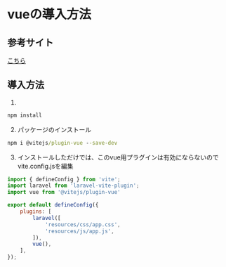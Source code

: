 # vueの導入方法

## 参考サイト
[こちら](https://blog.capilano-fw.com/?p=10747)

## 導入方法
1. 
```cmd
npm install
```

2. パッケージのインストール
```cmd
npm i @vitejs/plugin-vue --save-dev
```

3. インストールしただけでは、このvue用プラグインは有効にならないのでvite.config.jsを編集

```js
import { defineConfig } from 'vite';
import laravel from 'laravel-vite-plugin';
import vue from '@vitejs/plugin-vue'

export default defineConfig({
    plugins: [
        laravel([
            'resources/css/app.css',
            'resources/js/app.js',
        ]),
        vue(),
    ],
});
```

